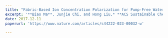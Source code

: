 ```yaml
---
title: "Fabric-Based Ion Concentration Polarization for Pump-Free Water Desalination"
excerpt: '**Biao Ma**, Junjie Chi, and Hong Liu,* **ACS Sustainable Chem. Eng.**, 2018, 6, 99–103.'
date: 2017-12-11
paperurl: 'https://www.nature.com/articles/s44222-023-00032-w'

---
```

